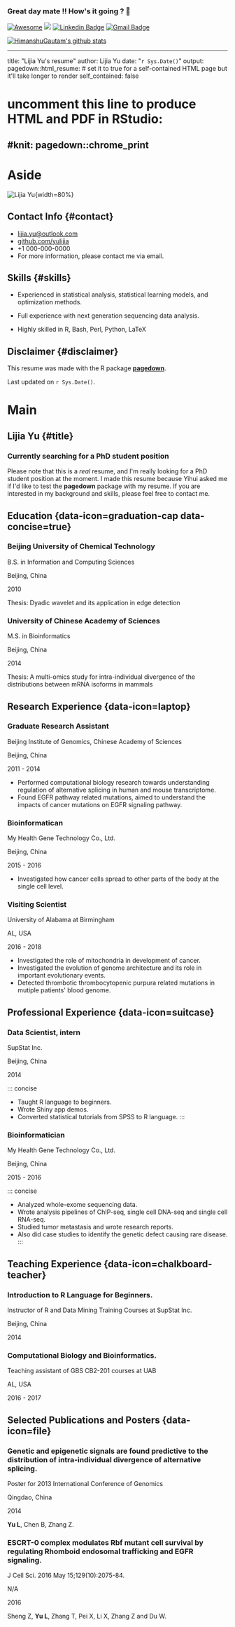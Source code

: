 ### Great day mate !! How's it going ? 👋
[![Awesome](https://awesome.re/badge.svg)](https://awesome.re)
![](https://visitor-badge.laobi.icu/badge?page_id=HimanshuGautamGitHub.HimanshuGautamGitHub)
[![Linkedin Badge](https://img.shields.io/badge/-Himanshu_Gautam-blue?style=flat-square&logo=Linkedin&logoColor=white&link=https://www.linkedin.com/in/gautamhimanshu/)](https://www.linkedin.com/in/gautamhimanshu/)
[![Gmail Badge](https://img.shields.io/badge/-Contact_email-c14438?style=flat-square&logo=Gmail&logoColor=white&link=mailto:hgautam.himanshu@gmail.com)](mailto:hgautam.himanshu@gmail.com)

[![HimanshuGautam's github stats](https://github-readme-stats.vercel.app/api?username=HimanshuGautamGitHub&show_icons=true&theme=highcontrast)](https://github.com/gabrielmxavier/github-readme-stats)

---
title: "Lijia Yu's resume"
author: Lijia Yu
date: "`r Sys.Date()`"
output:
  pagedown::html_resume:
    # set it to true for a self-contained HTML page but it'll take longer to render
    self_contained: false
# uncomment this line to produce HTML and PDF in RStudio:
#knit: pagedown::chrome_print
---

Aside
================================================================================


![Lijia Yu](https://avatars1.githubusercontent.com/u/895125?s=400&v=4){width=80%}


Contact Info {#contact}
--------------------------------------------------------------------------------

- <i class="fa fa-envelope"></i> lijia.yu@outlook.com
- <i class="fa fa-github"></i> [github.com/yulijia](https://github.com/yulijia)
- <i class="fa fa-phone"></i> +1 000-000-0000
- For more information, please contact me via email.


Skills {#skills}
--------------------------------------------------------------------------------

- Experienced in statistical analysis, statistical learning models, and optimization methods.

- Full experience with next generation sequencing data analysis.

- Highly skilled in R, Bash, Perl, Python, LaTeX


Disclaimer {#disclaimer}
--------------------------------------------------------------------------------

This resume was made with the R package [**pagedown**](https://github.com/rstudio/pagedown).

Last updated on `r Sys.Date()`.



Main
================================================================================

Lijia Yu {#title}
--------------------------------------------------------------------------------

### Currently searching for a PhD student position

Please note that this is a *real* resume, and I'm really looking for a PhD
student position at the moment. I made this resume because Yihui asked me
if I'd like to test the **pagedown** package with my resume. If you are
interested in my background and skills, please feel free to contact me.


Education {data-icon=graduation-cap data-concise=true}
--------------------------------------------------------------------------------

### Beijing University of Chemical Technology

B.S. in Information and Computing Sciences

Beijing, China

2010

Thesis: Dyadic wavelet and its application in edge detection

### University of Chinese Academy of Sciences

M.S. in Bioinformatics

Beijing, China

2014

Thesis: A multi-omics study for intra-individual divergence of the distributions between mRNA isoforms in mammals


Research Experience {data-icon=laptop}
--------------------------------------------------------------------------------

### Graduate Research Assistant

Beijing Institute of Genomics, Chinese Academy of Sciences

Beijing, China

2011 - 2014

- Performed computational biology research towards understanding regulation of alternative splicing in human and mouse transcriptome.
- Found EGFR pathway related mutations, aimed to understand the impacts of cancer mutations on EGFR signaling pathway.

### Bioinformatican

My Health Gene Technology Co., Ltd.

Beijing, China

2015 - 2016

- Investigated how cancer cells spread to other parts of the body at the single cell level.

### Visiting Scientist

University of Alabama at Birmingham

AL, USA

2016 - 2018

- Investigated the role of mitochondria in development of cancer.
- Investigated the evolution of genome architecture and its role in important evolutionary events.
- Detected thrombotic thrombocytopenic purpura related mutations in mutiple patients' blood genome.
  

Professional Experience {data-icon=suitcase}
--------------------------------------------------------------------------------

### Data Scientist, intern

SupStat Inc.

Beijing, China

2014

::: concise
- Taught R language to beginners. 
- Wrote Shiny app demos.
- Converted statistical tutorials from SPSS to R language.
:::

### Bioinformatician

My Health Gene Technology Co., Ltd.

Beijing, China

2015 - 2016

::: concise
- Analyzed whole-exome sequencing data. 
- Wrote analysis pipelines of ChIP-seq, single cell DNA-seq and single cell RNA-seq.
- Studied tumor metastasis and wrote research reports. 
- Also did case studies to identify the genetic defect causing rare disease.
:::


Teaching Experience {data-icon=chalkboard-teacher}
--------------------------------------------------------------------------------

### Introduction to R Language for Beginners.

Instructor of R and Data Mining Training Courses at SupStat Inc.

Beijing, China

2014

### Computational Biology and Bioinformatics.

Teaching assistant of GBS CB2-201 courses at UAB

AL, USA

2016 - 2017


Selected Publications and Posters {data-icon=file}
--------------------------------------------------------------------------------

### Genetic and epigenetic signals are found predictive to the distribution of intra-individual divergence of alternative splicing.

Poster for 2013 International Conference of Genomics

Qingdao, China

2014

**Yu L**, Chen B, Zhang Z.

### ESCRT-0 complex modulates Rbf mutant cell survival by regulating Rhomboid endosomal trafficking and EGFR signaling.

J Cell Sci. 2016 May 15;129(10):2075-84.

N/A

2016 

Sheng Z, **Yu L**, Zhang T, Pei X, Li X, Zhang Z and Du W. 
